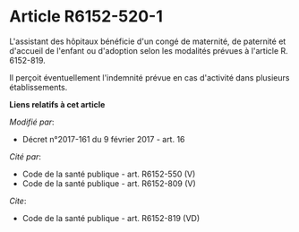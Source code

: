 # Article R6152-520-1

L'assistant des hôpitaux bénéficie d'un congé de maternité, de paternité et d'accueil de l'enfant ou d'adoption selon les
modalités prévues à l'article R. 6152-819. 

Il perçoit éventuellement l'indemnité prévue en cas d'activité dans plusieurs établissements.

**Liens relatifs à cet article**

_Modifié par_:

  - Décret n°2017-161 du 9 février 2017 - art. 16

_Cité par_:

  - Code de la santé publique - art. R6152-550 (V)
  - Code de la santé publique - art. R6152-809 (V)

_Cite_:

  - Code de la santé publique - art. R6152-819 (VD)
